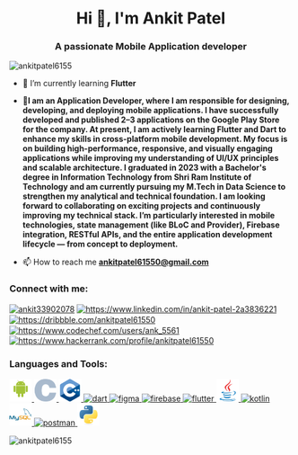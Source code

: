 <h1 align="center">Hi 👋, I'm Ankit Patel</h1>
<h3 align="center">A passionate Mobile Application developer</h3>

<p align="left"> <img src="https://komarev.com/ghpvc/?username=ankitpatel6155&label=Profile%20views&color=0e75b6&style=flat" alt="ankitpatel6155" /> </p>

- 🌱 I’m currently learning **Flutter**

- 💬**I am an Application Developer, where I am responsible for designing, developing, and deploying mobile applications. I have successfully developed and published 2–3 applications on the Google Play Store for the company. At present, I am actively learning Flutter and Dart to enhance my skills in cross-platform mobile development. My focus is on building high-performance, responsive, and visually engaging applications while improving my understanding of UI/UX principles and scalable architecture. I graduated in 2023 with a Bachelor's degree in Information Technology from Shri Ram Institute of Technology and am currently pursuing my M.Tech in Data Science to strengthen my analytical and technical foundation. I am looking forward to collaborating on exciting projects and continuously improving my technical stack. I’m particularly interested in mobile technologies, state management (like BLoC and Provider), Firebase integration, RESTful APIs, and the entire application development lifecycle — from concept to deployment.**

- 📫 How to reach me **ankitpatel61550@gmail.com**

<h3 align="left">Connect with me:</h3>
<p align="left">
<a href="https://twitter.com/ankit33902078" target="blank"><img align="center" src="https://raw.githubusercontent.com/rahuldkjain/github-profile-readme-generator/master/src/images/icons/Social/twitter.svg" alt="ankit33902078" height="30" width="40" /></a>
<a href="https://linkedin.com/in/https://www.linkedin.com/in/ankit-patel-2a3836221" target="blank"><img align="center" src="https://raw.githubusercontent.com/rahuldkjain/github-profile-readme-generator/master/src/images/icons/Social/linked-in-alt.svg" alt="https://www.linkedin.com/in/ankit-patel-2a3836221" height="30" width="40" /></a>
<a href="https://dribbble.com/https://dribbble.com/ankitpatel61550" target="blank"><img align="center" src="https://raw.githubusercontent.com/rahuldkjain/github-profile-readme-generator/master/src/images/icons/Social/dribbble.svg" alt="https://dribbble.com/ankitpatel61550" height="30" width="40" /></a>
<a href="https://www.codechef.com/users/https://www.codechef.com/users/ank_5561" target="blank"><img align="center" src="https://cdn.jsdelivr.net/npm/simple-icons@3.1.0/icons/codechef.svg" alt="https://www.codechef.com/users/ank_5561" height="30" width="40" /></a>
<a href="https://www.hackerrank.com/https://www.hackerrank.com/profile/ankitpatel61550" target="blank"><img align="center" src="https://raw.githubusercontent.com/rahuldkjain/github-profile-readme-generator/master/src/images/icons/Social/hackerrank.svg" alt="https://www.hackerrank.com/profile/ankitpatel61550" height="30" width="40" /></a>
</p>

<h3 align="left">Languages and Tools:</h3>
<p align="left"> <a href="https://developer.android.com" target="_blank" rel="noreferrer"> <img src="https://raw.githubusercontent.com/devicons/devicon/master/icons/android/android-original-wordmark.svg" alt="android" width="40" height="40"/> </a> <a href="https://www.cprogramming.com/" target="_blank" rel="noreferrer"> <img src="https://raw.githubusercontent.com/devicons/devicon/master/icons/c/c-original.svg" alt="c" width="40" height="40"/> </a> <a href="https://www.w3schools.com/cpp/" target="_blank" rel="noreferrer"> <img src="https://raw.githubusercontent.com/devicons/devicon/master/icons/cplusplus/cplusplus-original.svg" alt="cplusplus" width="40" height="40"/> </a> <a href="https://dart.dev" target="_blank" rel="noreferrer"> <img src="https://www.vectorlogo.zone/logos/dartlang/dartlang-icon.svg" alt="dart" width="40" height="40"/> </a> <a href="https://www.figma.com/" target="_blank" rel="noreferrer"> <img src="https://www.vectorlogo.zone/logos/figma/figma-icon.svg" alt="figma" width="40" height="40"/> </a> <a href="https://firebase.google.com/" target="_blank" rel="noreferrer"> <img src="https://www.vectorlogo.zone/logos/firebase/firebase-icon.svg" alt="firebase" width="40" height="40"/> </a> <a href="https://flutter.dev" target="_blank" rel="noreferrer"> <img src="https://www.vectorlogo.zone/logos/flutterio/flutterio-icon.svg" alt="flutter" width="40" height="40"/> </a> <a href="https://www.java.com" target="_blank" rel="noreferrer"> <img src="https://raw.githubusercontent.com/devicons/devicon/master/icons/java/java-original.svg" alt="java" width="40" height="40"/> </a> <a href="https://kotlinlang.org" target="_blank" rel="noreferrer"> <img src="https://www.vectorlogo.zone/logos/kotlinlang/kotlinlang-icon.svg" alt="kotlin" width="40" height="40"/> </a> <a href="https://www.mysql.com/" target="_blank" rel="noreferrer"> <img src="https://raw.githubusercontent.com/devicons/devicon/master/icons/mysql/mysql-original-wordmark.svg" alt="mysql" width="40" height="40"/> </a> <a href="https://postman.com" target="_blank" rel="noreferrer"> <img src="https://www.vectorlogo.zone/logos/getpostman/getpostman-icon.svg" alt="postman" width="40" height="40"/> </a> <a href="https://www.python.org" target="_blank" rel="noreferrer"> <img src="https://raw.githubusercontent.com/devicons/devicon/master/icons/python/python-original.svg" alt="python" width="40" height="40"/> </a> </p>

<p><img align="center" src="https://github-readme-stats.vercel.app/api/top-langs?username=ankitpatel6155&show_icons=true&locale=en&layout=compact" alt="ankitpatel6155" /></p>
